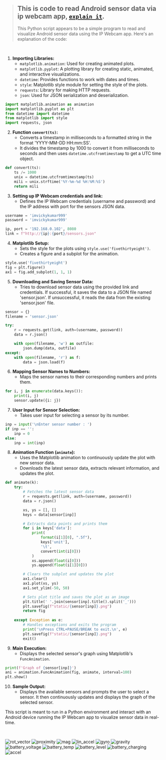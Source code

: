 
> ## This is code to read Android sensor data via ip webcam app, [`explain it`](https://chat.openai.com/share/8355a70a-8249-4261-8ca6-322d358ae660).
>
> This Python script appears to be a simple program to read and visualize Android sensor data using the IP Webcam app. Here's an explanation of the code:

<br>

1. **Importing Libraries:**
    - `matplotlib.animation`: Used for creating animated plots.
    - `matplotlib.pyplot`: A plotting library for creating static, animated, and interactive visualizations.
    - `datetime`: Provides functions to work with dates and times.
    - `style`: Matplotlib style module for setting the style of the plots.
    - `requests`: Library for making HTTP requests.
    - `json`: Used for JSON serialization and deserialization.

```python
import matplotlib.animation as animation
import matplotlib.pyplot as plt
from datetime import datetime
from matplotlib import style
import requests, json
```

2. **Function `convert(ts)`:**
   - Converts a timestamp in milliseconds to a formatted string in the format 'YYYY-MM-DD HH:mm:SS'.
   - It divides the timestamp by 1000 to convert it from milliseconds to seconds and then uses `datetime.utcfromtimestamp` to get a UTC time object.

```python
def convert(ts):
    ts /= 1000
    unix = datetime.utcfromtimestamp(ts)
    mili = unix.strftime('%Y-%m-%d %H:%M:%S')
    return mili
```

3. **Setting up IP Webcam credentials and link:**
   - Defines the IP Webcam credentials (username and password) and the IP address with port for the sensors JSON data.

```python
username = 'imvickykumar999'
password = 'imvickykumar999'

ip, port = '192.168.0.102', 8080
link = f"http://{ip}:{port}/sensors.json"
```

4. **Matplotlib Setup:**
   - Sets the style for the plots using `style.use('fivethirtyeight')`.
   - Creates a figure and a subplot for the animation.

```python
style.use('fivethirtyeight')
fig = plt.figure()
ax1 = fig.add_subplot(1, 1, 1)
```

5. **Downloading and Saving Sensor Data:**
   - Tries to download sensor data using the provided link and credentials. If successful, it saves the data to a JSON file named 'sensor.json'. If unsuccessful, it reads the data from the existing 'sensor.json' file.

```python
sensor = {}
filename = 'sensor.json'

try:
    r = requests.get(link, auth=(username, password))
    data = r.json()

    with open(filename, 'w') as outfile: 
        json.dump(data, outfile)
except:
    with open(filename, 'r') as f: 
        data = json.load(f)
```

6. **Mapping Sensor Names to Numbers:**
   - Maps the sensor names to their corresponding numbers and prints them.

```python
for i, j in enumerate(data.keys()):
    print(i, j)
    sensor.update({i: j})
```

7. **User Input for Sensor Selection:**
   - Takes user input for selecting a sensor by its number.

```python
inp = input('\nEnter sensor number : ')
if inp == '':
    inp = 0
else:
    inp = int(inp)
```

8. **Animation Function (`animate`):**
   - Uses the Matplotlib animation to continuously update the plot with new sensor data.
   - Downloads the latest sensor data, extracts relevant information, and updates the plot.

```python
def animate(k):
    try:
        # Fetches the latest sensor data
        r = requests.get(link, auth=(username, password))
        data = r.json()

        xs, ys = [], []
        keys = data[sensor[inp]]

        # Extracts data points and prints them
        for i in keys['data']:
            print(
                format(i[1][0], ".5f"), 
                keys['unit'], 
                '\t', 
                convert(int(i[0]))
            )
            xs.append(float(i[0]))
            ys.append(float(i[1][0]))

        # Clears the subplot and updates the plot
        ax1.clear()
        ax1.plot(xs, ys)
        ax1.set_ylim(-50, 50)

        # Sets plot title and saves the plot as an image
        plt.title(' '.join(sensor[inp].title().split('_')))
        plt.savefig(f"static/{sensor[inp]}.png")
        return fig
    
    except Exception as e:
        # Handles exceptions and exits the program
        print('\nPress CTRL+PAUSE/BREAK to exit.\n', e)
        plt.savefig(f"static/{sensor[inp]}.png")
        exit()
```

9. **Main Execution:**
   - Displays the selected sensor's graph using Matplotlib's `FuncAnimation`.

```python
print(f'Graph of {sensor[inp]}')
ani = animation.FuncAnimation(fig, animate, interval=100)
plt.show()
```

10. **Sample Output:**
    - Displays the available sensors and prompts the user to select a sensor. It then continuously updates and displays the graph of the selected sensor.

This script is meant to run in a Python environment and interact with an Android device running the IP Webcam app to visualize sensor data in real-time.

<br>

![rot_vector](https://github.com/imvickykumar999/Android-Sensors/assets/50515418/2fa50fe6-1e35-4009-8e3d-9eec602b3483)
![proximity](https://github.com/imvickykumar999/Android-Sensors/assets/50515418/5bf043ce-f434-4185-8c3e-e07c9af412ca)
![mag](https://github.com/imvickykumar999/Android-Sensors/assets/50515418/6ae3c745-af0e-46e2-900f-22d74d83ab63)
![lin_accel](https://github.com/imvickykumar999/Android-Sensors/assets/50515418/ddd9e4d9-e248-4244-9051-7155730b33fb)
![gyro](https://github.com/imvickykumar999/Android-Sensors/assets/50515418/e37a20c3-2769-4984-a1f3-67aa945eebcc)
![gravity](https://github.com/imvickykumar999/Android-Sensors/assets/50515418/086d2d37-b036-4f32-a536-9b8d7642551e)
![battery_voltage](https://github.com/imvickykumar999/Android-Sensors/assets/50515418/c92ace71-b316-48c8-a0b4-3081b97a5e61)
![battery_temp](https://github.com/imvickykumar999/Android-Sensors/assets/50515418/ec2027fe-851e-471f-9aeb-b11d6d86f131)
![battery_level](https://github.com/imvickykumar999/Android-Sensors/assets/50515418/9e81f2ac-911c-4ae0-b43b-9d43fe97087b)
![battery_charging](https://github.com/imvickykumar999/Android-Sensors/assets/50515418/c165525c-ea1a-46f1-9502-eff350ee79c5)
![accel](https://github.com/imvickykumar999/Android-Sensors/assets/50515418/cfb50d2f-759f-4c7b-8268-a78a201a4d31)
